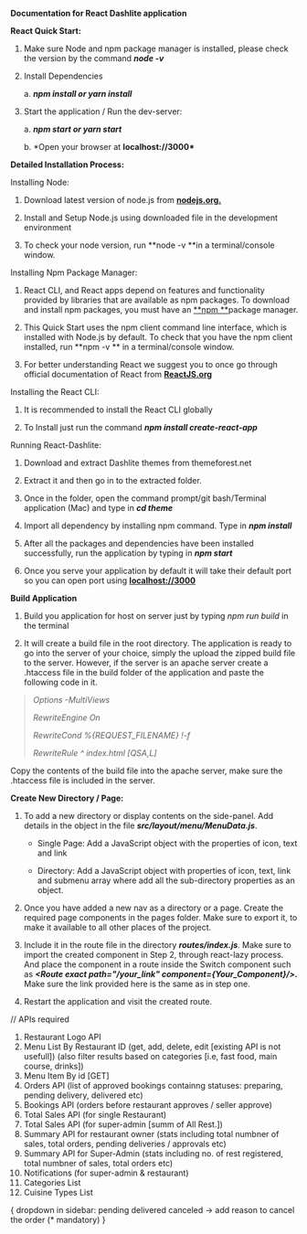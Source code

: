 **Documentation for React Dashlite application**

**React Quick Start:**

1.  Make sure Node and npm package manager is installed, please check
    the version by the command **_node -v_**

2.  Install Dependencies

    a. **_npm install or yarn install_**

3.  Start the application / Run the dev-server:

    a. **_npm start or yarn start_**

    b. \*Open your browser at **localhost://3000\***

**Detailed Installation Process:**

Installing Node:

1.  Download latest version of node.js
    from [**nodejs.org.**](https://nodejs.org/)

2.  Install and Setup Node.js using downloaded file in the development
    environment

3.  To check your node version, run **node -v **in a terminal/console
    window.

Installing Npm Package Manager:

1.  React CLI, and React apps depend on features and functionality
    provided by libraries that are available as npm packages. To
    download and install npm packages, you must have
    an [**npm **](https://www.npmjs.com/)package manager.

2.  This Quick Start uses the npm client command line interface, which
    is installed with Node.js by default. To check that you have the npm
    client installed, run **npm -v ** in a terminal/console window.

3.  For better understanding React we suggest you to once go through
    official documentation of React
    from [**ReactJS.org**](https://reactjs.org/docs/getting-started.html)

Installing the React CLI:

1.  It is recommended to install the React CLI globally

2.  To Install just run the command **_npm install create-react-app_**

Running React-Dashlite:

1.  Download and extract Dashlite themes from themeforest.net

2.  Extract it and then go in to the extracted folder.

3.  Once in the folder, open the command prompt/git bash/Terminal
    application (Mac) and type in **_cd theme_**

4.  Import all dependency by installing npm command. Type in **_npm
    install_**

5.  After all the packages and dependencies have been installed
    successfully, run the application by typing in **_npm start_**

6.  Once you serve your application by default it will take their
    default port so you can open port
    using [**localhost://3000**](<javascript:void(0)>)

**Build Application**

1.  Build you application for host on server just by typing _npm run
    build_ in the terminal

2.  It will create a build file in the root directory. The application
    is ready to go into the server of your choice, simply the upload the
    zipped build file to the server. However, if the server is an apache
    server create a .htaccess file in the build folder of the
    application and paste the following code in it.

> _Options -MultiViews_
>
> _RewriteEngine On_
>
> _RewriteCond %{REQUEST_FILENAME} !-f_
>
> _RewriteRule \^ index.html \[QSA,L\]_

Copy the contents of the build file into the apache server, make sure
the .htaccess file is included in the server.

**Create New Directory / Page:**

1.  To add a new directory or display contents on the side-panel. Add
    details in the object in the file **_src/layout/menu/MenuData.js_**.

    - Single Page: Add a JavaScript object with the properties of
      icon, text and link

    - Directory: Add a JavaScript object with properties of icon,
      text, link and submenu array where add all the sub-directory
      properties as an object.

2.  Once you have added a new nav as a directory or a page. Create the
    required page components in the pages folder. Make sure to export
    it, to make it available to all other places of the project.

3.  Include it in the route file in the directory **_routes/index.js_**.
    Make sure to import the created component in Step 2, through
    react-lazy process. And place the component in a route inside the
    Switch component such as **_\<Route exact path="/your_link"
    component={Your_Component}/\>._** Make sure the link provided here
    is the same as in step one.

4.  Restart the application and visit the created route.


// APIs required
1. Restaurant Logo API
2. Menu List By Restaurant ID (get, add, delete, edit [existing API is not usefull])
	(also filter results based on categories [i.e, fast food, main course, drinks])
3. Menu Item By id [GET]
4. Orders API (list of approved bookings containng statuses: preparing, pending delivery, delivered etc)
5. Bookings API (orders before restaurant approves / seller approve)
6. Total Sales API (for single Restaurant)
7. Total Sales API (for super-admin [summ of All Rest.])
8. Summary API for restaurant owner (stats including total numbner of sales, total orders, pending deliveries / approvals etc)
9. Summary API for Super-Admin (stats including no. of rest registered, total numbner of sales, total orders etc)
10. Notifications (for super-admin & restaurant)
11. Categories List
12. Cuisine Types List


{
dropdown in sidebar:
pending
delivered
canceled
-> add reason to cancel the order (* mandatory)
}